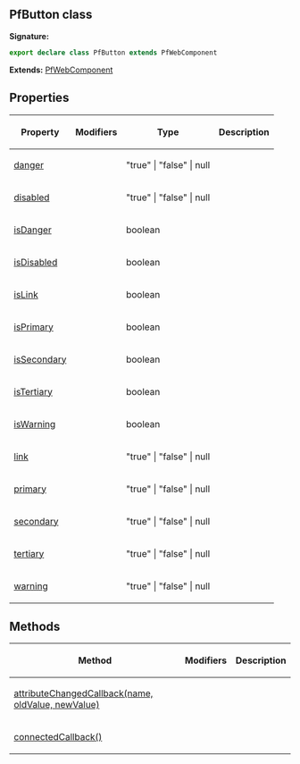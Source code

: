 ## PfButton class

**Signature:**

```typescript
export declare class PfButton extends PfWebComponent 
```
**Extends:** [PfWebComponent](./pfwebcomponent)

## Properties

<table><thead><tr><th>

Property


</th><th>

Modifiers


</th><th>

Type


</th><th>

Description


</th></tr></thead>
<tbody><tr><td>

[danger](./danger)


</td><td>


</td><td>

"true" \| "false" \| null


</td><td>


</td></tr>
<tr><td>

[disabled](./disabled)


</td><td>


</td><td>

"true" \| "false" \| null


</td><td>


</td></tr>
<tr><td>

[isDanger](./isdanger)


</td><td>


</td><td>

boolean


</td><td>


</td></tr>
<tr><td>

[isDisabled](./isdisabled)


</td><td>


</td><td>

boolean


</td><td>


</td></tr>
<tr><td>

[isLink](./islink)


</td><td>


</td><td>

boolean


</td><td>


</td></tr>
<tr><td>

[isPrimary](./isprimary)


</td><td>


</td><td>

boolean


</td><td>


</td></tr>
<tr><td>

[isSecondary](./issecondary)


</td><td>


</td><td>

boolean


</td><td>


</td></tr>
<tr><td>

[isTertiary](./istertiary)


</td><td>


</td><td>

boolean


</td><td>


</td></tr>
<tr><td>

[isWarning](./iswarning)


</td><td>


</td><td>

boolean


</td><td>


</td></tr>
<tr><td>

[link](./link)


</td><td>


</td><td>

"true" \| "false" \| null


</td><td>


</td></tr>
<tr><td>

[primary](./primary)


</td><td>


</td><td>

"true" \| "false" \| null


</td><td>


</td></tr>
<tr><td>

[secondary](./secondary)


</td><td>


</td><td>

"true" \| "false" \| null


</td><td>


</td></tr>
<tr><td>

[tertiary](./tertiary)


</td><td>


</td><td>

"true" \| "false" \| null


</td><td>


</td></tr>
<tr><td>

[warning](./warning)


</td><td>


</td><td>

"true" \| "false" \| null


</td><td>


</td></tr>
</tbody></table>

## Methods

<table><thead><tr><th>

Method


</th><th>

Modifiers


</th><th>

Description


</th></tr></thead>
<tbody><tr><td>

[attributeChangedCallback(name, oldValue, newValue)](./attributechangedcallback)


</td><td>


</td><td>


</td></tr>
<tr><td>

[connectedCallback()](./connectedcallback)


</td><td>


</td><td>


</td></tr>
</tbody></table>
